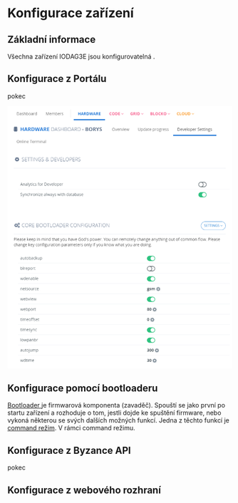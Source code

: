 # Konfigurace zařízení

## Základní informace

Všechna zařízení IODAG3E jsou konfigurovatelná .

## Konfigurace z Portálu

pokec

![](../../.gitbook/assets/config_portal.PNG)

## Konfigurace pomocí bootloaderu

[Bootloader ](../architektura-fw/bootloader/)je firmwarová komponenta \(zavaděč\). Spouští se jako první po startu zařízení a rozhoduje o tom, jestli dojde ke spuštění firmware, nebo vykoná některou se svých dalších možných funkcí. Jedna z těchto funkcí je [command režim](../architektura-fw/bootloader/command-mod.md). V rámci command režimu. 

## Konfigurace z Byzance API

pokec

## Konfigurace z webového rozhraní




